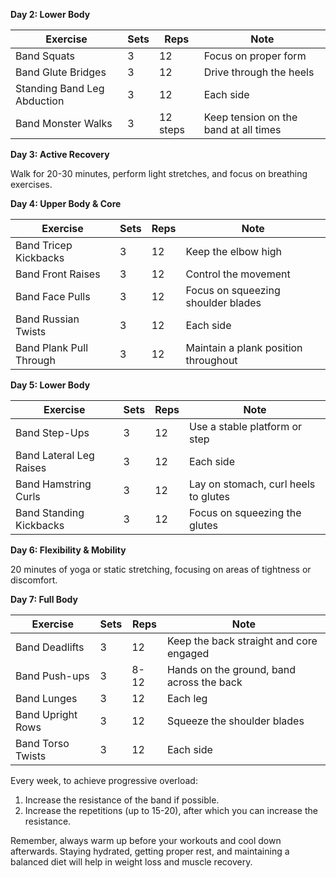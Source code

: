 **Day 2: Lower Body**

| Exercise                  | Sets | Reps | Note |
|--------------------------|-----|-----|------|
| Band Squats               | 3   | 12  | Focus on proper form |
| Band Glute Bridges        | 3   | 12  | Drive through the heels |
| Standing Band Leg Abduction | 3   | 12  | Each side |
| Band Monster Walks        | 3   | 12 steps | Keep tension on the band at all times |

**Day 3: Active Recovery**

Walk for 20-30 minutes, perform light stretches, and focus on breathing exercises.

**Day 4: Upper Body & Core**

| Exercise                  | Sets | Reps | Note |
|--------------------------|-----|-----|------|
| Band Tricep Kickbacks     | 3   | 12  | Keep the elbow high |
| Band Front Raises         | 3   | 12  | Control the movement |
| Band Face Pulls           | 3   | 12  | Focus on squeezing shoulder blades |
| Band Russian Twists       | 3   | 12  | Each side |
| Band Plank Pull Through   | 3   | 12  | Maintain a plank position throughout |

**Day 5: Lower Body**

| Exercise                  | Sets | Reps | Note |
|--------------------------|-----|-----|------|
| Band Step-Ups             | 3   | 12  | Use a stable platform or step |
| Band Lateral Leg Raises   | 3   | 12  | Each side |
| Band Hamstring Curls      | 3   | 12  | Lay on stomach, curl heels to glutes |
| Band Standing Kickbacks   | 3   | 12  | Focus on squeezing the glutes |

**Day 6: Flexibility & Mobility**

20 minutes of yoga or static stretching, focusing on areas of tightness or discomfort.

**Day 7: Full Body**

| Exercise                  | Sets | Reps | Note |
|--------------------------|-----|-----|------|
| Band Deadlifts            | 3   | 12  | Keep the back straight and core engaged |
| Band Push-ups             | 3   | 8-12 | Hands on the ground, band across the back |
| Band Lunges               | 3   | 12  | Each leg |
| Band Upright Rows         | 3   | 12  | Squeeze the shoulder blades |
| Band Torso Twists         | 3   | 12  | Each side |

Every week, to achieve progressive overload:

1. Increase the resistance of the band if possible.
2. Increase the repetitions (up to 15-20), after which you can increase the resistance.

Remember, always warm up before your workouts and cool down afterwards. Staying hydrated, getting proper rest, and maintaining a balanced diet will help in weight loss and muscle recovery.

